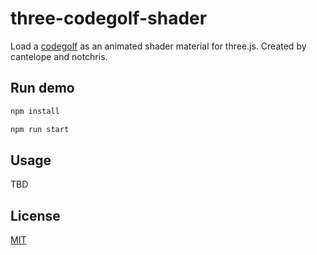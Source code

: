 # three-codegolf-shader

Load a [codegolf](https://codegolf.tk) as an animated shader material for three.js. Created by cantelope and notchris.

## Run demo

```bash
npm install
```
```bash
npm run start
```
## Usage

TBD

## License
[MIT](https://choosealicense.com/licenses/mit/)